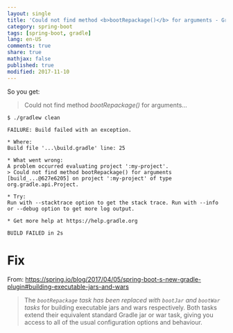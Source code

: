 ```yaml
---
layout: single
title: 'Could not find method <b>bootRepackage()</b> for arguments - Gradle/SpringBoot'
category: spring-boot
tags: [spring-boot, gradle]
lang: en-US
comments: true
share: true
mathjax: false
published: true
modified: 2017-11-10
---
```


So you get:


> Could not find method *bootRepackage()* for arguments...


```
$ ./gradlew clean

FAILURE: Build failed with an exception.

* Where:
Build file '...\build.gradle' line: 25

* What went wrong:
A problem occurred evaluating project ':my-project'.
> Could not find method bootRepackage() for arguments [build_...@627e6205] on project ':my-project' of type org.gradle.api.Project.

* Try:
Run with --stacktrace option to get the stack trace. Run with --info or --debug option to get more log output.

* Get more help at https://help.gradle.org

BUILD FAILED in 2s
```

# Fix

From:  https://spring.io/blog/2017/04/05/spring-boot-s-new-gradle-plugin#building-executable-jars-and-wars

> The *`bootRepackage` task has been replaced with `bootJar` and `bootWar` tasks* for building executable jars and wars respectively. Both tasks extend their equivalent standard Gradle jar or war task, giving you access to all of the usual configuration options and behaviour.
